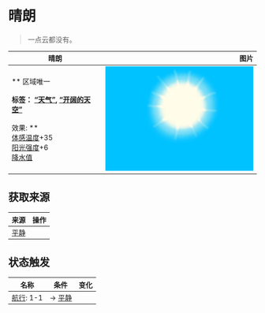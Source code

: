 # 晴朗  
> 一点云都没有。  
  
  晴朗  |   图片   
 ----  |  ----:   
 ** 区域唯一 **<br><br>**标签：**	[“天气”](tag_Weather.md), [“开阔的天空”](tag_OpenSky.md)<br><br>** 效果: **<br>[体感温度](TemperaturePerceived.md)+35<br>[阳光强度](SunStrength.md)+6<br>[降水值](RainValue.md)  |  <img decoding="async" src="Sprite/WeatherClear_0.png" href="a.md" style="max-width:300px;max-height:300px;">   
  
## 获取来源  
来源  |  操作  
----  |  ----  
[平静](OpenSea_CalmInfinite.md)  |    
## 状态触发  
名称  |  条件  |  变化  
----  |  ----  |  ----  
  |  [航行](Sailed.md): 1-1  |  → [平静](OpenSea_CalmInfinite.md)  


<script>document.title="晴朗 - 卡牌生存百科 Card Survival Wiki";</script>